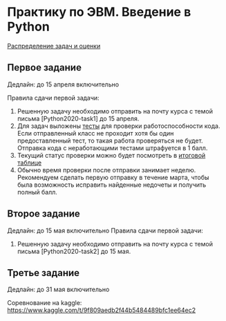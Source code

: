 # Практику по ЭВМ. Введение в Python

[Распределение задач и оценки](https://docs.google.com/spreadsheets/d/1ahxdzLJ1PtfgvLFY549vYONwjlfX8zZQFZxN_RGBARI/edit?usp=sharing)
## Первое задание
Дедлайн: до 15 апреля включительно

Правила сдачи первой задачи:
1. Решенную задачу необходимо отправить на почту курса с темой письма [Python2020-task1] до 15 апреля.
2. Для задач выложены [тесты]((./assignments/tests)) для проверки работоспособности кода. Если отправленный класс не проходит хотя бы один предоставленный тест, то такая работа проверяться не будет. Отправка кода с неработающими тестами  штрафуется в 1 балл.
3. Текущий статус проверки можно будет посмотреть в [итоговой таблице](https://docs.google.com/spreadsheets/d/1ahxdzLJ1PtfgvLFY549vYONwjlfX8zZQFZxN_RGBARI/edit)
4. Обычно время проверки после отправки занимает неделю. Рекомендуем сделать первую отправку в течение марта, чтобы была возможность исправить найденные недочеты и получить полный балл.

## Второе задание
Дедлайн: до 15 мая включительно
Правила сдачи первой задачи:
1. Решенную задачу необходимо отправить на почту курса с темой письма [Python2020-task2] до 15 мая.

## Третье задание
Дедлайн: до 31 мая включительно

Соревнование на kaggle: https://www.kaggle.com/t/9f809aedb2f44b5484489bfc1ee64ec2
